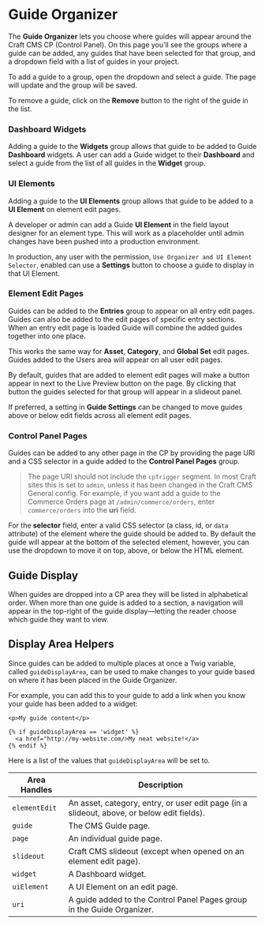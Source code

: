 # Guide Organizer

The **Guide Organizer** lets you choose where guides will appear around the Craft CMS CP (Control Panel). On this page you’ll see the groups where a guide can be added, any guides that have been selected for that group, and a dropdown field with a list of guides in your project.

To add a guide to a group, open the dropdown and select a guide. The page will update and the group will be saved.

To remove a guide, click on the **Remove** button to the right of the guide in the list.

### Dashboard Widgets

Adding a guide to the **Widgets** group allows that guide to be added to Guide **Dashboard** widgets. A user can add a Guide widget to their **Dashboard** and select a guide from the list of all guides in the **Widget** group.

### UI Elements

Adding a guide to the **UI Elements** group allows that guide to be added to a **UI Element** on element edit pages.

A developer or admin can add a Guide **UI Element** in the field layout designer for an element type. This will work as a placeholder until admin changes have been pushed into a production environment.

In production, any user with the permission, `Use Organizer and UI Element Selector`, enabled can use a **Settings** button to choose a guide to display in that UI Element.

### Element Edit Pages

Guides can be added to the **Entries** group to appear on all entry edit pages. Guides can also be added to the edit pages of specific entry sections. When an entry edit page is loaded Guide will combine the added guides together into one place.

This works the same way for **Asset**, **Category**, and **Global Set** edit pages. Guides added to the Users area will appear on all user edit pages.

By default, guides that are added to element edit pages will make a button appear in next to the Live Preview button on the page. By clicking that button the guides selected for that group will appear in a slideout panel.

If preferred, a setting in **Guide Settings** can be changed to move guides above or below edit fields across all element edit pages.

### Control Panel Pages

Guides can be added to any other page in the CP by providing the page URI and a CSS selector in a guide added to the **Control Panel Pages** group.

<div class="readable guide-component-tip">
  <blockquote class="note tip">The page URI should not include the <code>cpTrigger</code> segment. In most Craft sites this is set to <code>admin</code>, unless it has been changed in the Craft CMS General config. For example, if you want add a guide to the Commerce Orders page at <code>/admin/commerce/orders</code>, enter <code>commerce/orders</code> into the <strong>uri</strong> field.</blockquote>
</div>

For the **selector** field, enter a valid CSS selector (a class, id, or `data` attribute) of the element where the guide should be added to. By default the guide will appear at the bottom of the selected element, however, you can use the dropdown to move it on top, above, or below the HTML element.

## Guide Display

When guides are dropped into a CP area they will be listed in alphabetical order. When more than one guide is added to a section, a navigation will appear in the top-right of the guide display—letting the reader choose which guide they want to view.

## Display Area Helpers

Since guides can be added to multiple places at once a Twig variable, called `guideDisplayArea`, can be used to make changes to your guide based on where it has been placed in the Guide Organizer.

For example, you can add this to your guide to add a link when you know your guide has been added to a widget:

```twig
<p>My guide content</p>

{% if guideDisplayArea == 'widget' %}
  <a href="http://my-website.com/>My neat website!</a>
{% endif %}
```

Here is a list of the values that `guideDisplayArea` will be set to.

| Area Handles  | Description                                                                                |
|---------------|--------------------------------------------------------------------------------------------|
| `elementEdit` | An asset, category, entry, or user edit page (in a slideout, above, or below edit fields). |
| `guide`       | The CMS Guide page.                                                                        |
| `page`        | An individual guide page.                                                                  |
| `slideout`    | Craft CMS slideout (except when opened on an element edit page).                           |
| `widget`      | A Dashboard widget.                                                                        |
| `uiElement`   | A UI Element on an edit page.                                                              |
| `uri`         | A guide added to the Control Panel Pages group in the Guide Organizer.                     |

